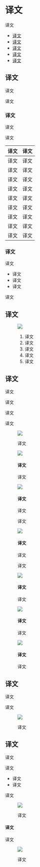 <div class="article__intro">

[en]: <> (Android permissions)
# 译文

[en]: <> (Permission requests should be simple, transparent, and understandable.)
译文

<nav>

[en]: <> (Usage)
[en]: <> (Anatomy)
[en]: <> (Request types)
[en]: <> (Runtime permissions)
[en]: <> (Denied permissions)
* [译文](#usage)
* [译文](#anatomy)
* [译文](#request-types)
* [译文](#runtime-permissions)
* [译文](#denied-permissions)

</nav></div><div class="article__body">

[en]: <> (Usage)
<h2 id="usage">译文</h2>

[en]: <> (Android apps have limited permissions associated with them by default. If your app selected to apply “normal” permissions, the system automatically grants those without user input.)
译文

[en]: <> (For permissions that extend beyond the scope of normal permissions, the user must explicitly grant those permissions. These are classified according to the following groups.)
译文

[en]: <> (Permission groups)
### 译文

<div class="mdui-row-sm-2"><div class="mdui-col">

[en]: <> (Permissions are divided into nine groups, allowing users to grant all permissions encompassed by a single action by bundling them together as a group.)
译文

[en]: <> (For example, to provide a user with permission to view, edit, and add Contacts, it’s more efficient to group these permissions into a single permission group \(called Contacts\) than to request each individually.)
译文

</div><div class="mdui-col">

[en]: <> (Permission Group   | Description)
[en]: <> (---------          |----------)
[en]: <> (Calendar           | Managing calendars)
[en]: <> (Camera             | Taking photos and recording videos)
[en]: <> (Contacts           | Managing contacts)
[en]: <> (Location           | Current device location)
[en]: <> (Microphone         | Audio recording)
[en]: <> (Phone              | Dialing and managing phone calls)
[en]: <> (Body Sensors       | Heart rate and similar data)
[en]: <> (SMS                | Sending and viewing messages)
[en]: <> (Storage            | Storage)

译文     | 译文
--------|----------
译文     | 译文
译文     | 译文
译文     | 译文
译文     | 译文
译文     | 译文
译文     | 译文
译文     | 译文
译文     | 译文
译文     | 译文

</div></div>

[en]: <> (Demonstrated intent)
### 译文

[en]: <> (A user may perform an action that demonstrates clear intent, such as:)
译文

[en]: <> (Taking a picture)
[en]: <> (Selecting a contact)
[en]: <> (Starting a call or text message)
* 译文
* 译文
* 译文

[en]: <> (In these cases, the user’s action clearly demonstrates their intent, and no permission dialog is needed or authorized.)
译文

[en]: <> (Anatomy)
<h2 id="anatomy">译文</h2>

<figure>

![]({assets_path}/platform-guidance/android-permissions/as-permissions-anatomy.png)

<figcaption>

[en]: <> (Permission group icon)
[en]: <> (App name)
[en]: <> (“Never ask again” check box \(This is displayed if a user denies a permission twice\))
[en]: <> (Indicator for multiple dialogs)
[en]: <> (Action)
1. 译文
2. 译文
3. 译文
4. 译文
5. 译文

</figcaption></figure>

[en]: <> (Request types)
<h2 id="request-types">译文</h2>

[en]: <> (Your permissions strategy depends on the clarity and importance of the permission type you are requesting. Each strategy offers a different way of introducing permissions to the user.)
译文

[en]: <> (*Critical permissions* should be requested up-front.)
译文

[en]: <> (*Secondary permissions* may be requested in-context.)
译文

[en]: <> (Permissions that are less clear should provide education about what the permission involves, whether done up-front or in context.)
译文

<figure>

![]({assets_path}/platform-guidance/android-permissions/communication-permissions-request-chart.png)

<figcaption>

[en]: <> (Determine the clarity and importance level of each permission.)
译文

</figcaption></figure><div class="mdui-row-sm-2"><div class="mdui-col"><figure>

![]({assets_path}/platform-guidance/android-permissions/communication-permissions-request1.png)

<figcaption>

[en]: <> (Educate before asking)
#### 译文

[en]: <> (If your app has a “warm welcome,” use it to explain what your app does and why unexpected permissions will be requested.)
译文

</figcaption></figure></div><div class="mdui-col"><figure>

![]({assets_path}/platform-guidance/android-permissions/communication-permissions-request2.png)

<figcaption>

[en]: <> (Ask up-front)
#### 译文

[en]: <> (Only ask for critical and obvious permissions on first launch.)
译文

[en]: <> (Because users expect a messaging app to request SMS permissions, requesting it up-front makes sense.)
译文

</figcaption></figure></div></div><div class="mdui-row-sm-2"><div class="mdui-col"><figure>

![]({assets_path}/platform-guidance/android-permissions/communication-permissions-request3.png)

<figcaption>

[en]: <> (Ask in context)
#### 译文

[en]: <> (Wait until a feature is invoked to request permission.)
译文

[en]: <> (Users are more likely to allow a permission when they want to use the feature it enables.)
译文

</figcaption></figure></div><div class="mdui-col"><figure>

![]({assets_path}/platform-guidance/android-permissions/communication-permissions-request4.png)

<figcaption>

[en]: <> (Educate in context)
#### 译文

[en]: <> (Explaining a permission in context helps gauge user interest and improve comprehension of the permission.)
译文

</figcaption></figure></div></div><div class="mdui-row-sm-2"><div class="mdui-col"><figure>

![]({assets_path}/platform-guidance/android-permissions/communication-permissions-request5.png)

<figcaption>

[en]: <> (Provide an immediate benefit)
#### 译文

[en]: <> (Provide instant gratification to make accepting a permission feel justified.)
译文

</figcaption></figure></div><div class="mdui-col"><figure>

![]({assets_path}/platform-guidance/android-permissions/communication-permissions-request6a.png)

<figcaption>

[en]: <> (Only ask for relevant permissions)
#### 译文

[en]: <> (When more than one permission is needed for a feature to work, only ask for those permissions and nothing else.)
译文

</figcaption></figure></div></div>

[en]: <> (Runtime permissions)
<h2 id="runtime-permissions">译文</h2>

<div class="mdui-row-sm-2"><div class="mdui-col">

[en]: <> (Apps may request permission to access information or use device capabilities at any time after installation. When a user needs to perform an action in an app, such as using the device camera, the app may request permission at that moment.)
译文

[en]: <> (Users may also allow or deny the permissions of any app from Android Settings anytime after installation.)
译文

</div><div class="mdui-col"><figure>

![]({assets_path}/platform-guidance/android-permissions/communication-permissions-runtime1.png)

<figcaption>

[en]: <> (Example of an app requesting permission)
译文

</figcaption></figure></div></div>

[en]: <> (Denied permissions)
<h2 id="denied-permissions">译文</h2>

<div class="mdui-row-sm-2"><div class="mdui-col">

[en]: <> (Provide feedback whenever a permission is denied. Because denying permissions may prevent a feature from working as intended, whenever a permission is denied it should be explained to the user.)
译文

[en]: <> (Permission denials occur in one of two ways:)
译文

[en]: <> (A permission request is denied by the user)
[en]: <> (A permission is silently denied without warning because a user once selected “Don’t ask again” from a previous permission request)
* 译文
* 译文

[en]: <> (To ensure that features requiring permission always behave as intended, the app should state that permission is needed and provide a way to allow it.)
译文

</div><div class="mdui-col"><figure>

![]({assets_path}/platform-guidance/android-permissions/communication-permissions-deny1.png)

<figcaption>

[en]: <> (A snackbar displays the need for permission in order to use an audio feature.)
译文

</figcaption></figure></div></div><div class="mdui-row-sm-2"><div class="mdui-col">

[en]: <> (Critical permissions)
#### 译文

[en]: <> (If the app can no longer run because a critical permission has been denied, explain why that permission must be allowed and offer a button to open Settings so the user can allow it.)
译文

</div><div class="mdui-col"><figure>

![]({assets_path}/platform-guidance/android-permissions/communication-permissions-deny2.png)

<figcaption>

[en]: <> (A screen explains that a permission is needed for an app to function, with a link to allow that permission in Settings.)
译文

</figcaption></figure></div></div></div>
